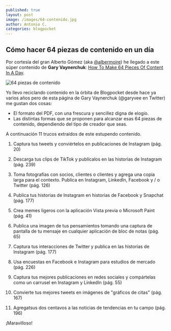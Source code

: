 ```yaml
---
published: true
layout: post
image: /images/64-contenido.jpg
author: Antonio C.
categories: blogpocket
---
```

## Cómo hacer 64 piezas de contenido en un día

Por cortesía del gran Alberto Gómez (aka [@albermoire](https://www.twitter.com/albermoire)) he llegado a este súper contenido de **Gary Vaynerchuk**: [How To Make 64 Pieces Of Content In A Day](https://www.garyvaynerchuk.com/how-to-create-64-pieces-of-content-in-a-day/).

![64 piezas de contenido]({{site.baseurl}}/_posts/64-contenido.jpg)

Yo llevo reciclando contenido en la órbita de Blogpocket desde hace ya varios años pero de esta página de Gary Vaynerchuk (@garyvee en Twitter) me gustan dos cosas:

- El formato del PDF, con una frescura y sencillez digna de elogio.
- Las distintas formas que se proponen para alcanzar esas 64 piezas de contenido, dependiendo del tipo de creador que seas.

A continuación 11 trucos extraídos de este estupendo contenido.

1. Captura tus tweets y conviértelos en publicaciones de Instagram (pág. 20) 

2. Descarga tus clips de TikTok y publícalos en las historias de Instagram (pág. 239)

3. Toma fotografías con socios, clientes o clientes y agrega una copia larga para el contexto. Publica en Instagram, LinkedIn, Facebook y / o Twitter (pág. 126)

4. Publica tus historias de Instagram en historias de Facebook y Snapchat (pág. 177)

5. Crea memes ligeros con la aplicación Vista previa o Microsoft Paint (pág. 41)

6. Publica una imagen de tus pensamientos tomando una captura de pantalla de tu mensaje en cualquier aplicación de bloc de notas (pág. 65)

7. Captura tus interacciones de Twitter y publica en las historias de Instagram (pág. 177)

8. Usa encuestas en Facebook e Instagram para estudios de mercado (pág. 226)

9. Captura tus mejores publicaciones en redes sociales y compártelas como un carrusel en Instagram y LinkedIn (pág. 55)

10. Convierte tus mejores tweets en imágenes de "gráficos de citas" (pág. 167)

11. Agregatsus dos centavos a las noticias de tendencias en tu campo (pág. 196)

¡Maravilloso!
